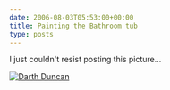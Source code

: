 ```yaml
---
date: 2006-08-03T05:53:00+00:00
title: Painting the Bathroom tub
type: posts
---
```

I just couldn't resist posting this picture... 

[<img alt="Darth Duncan" src="http://static.flickr.com/64/204474439_33a4ec345a_m.jpg" border="0" />](http://www.flickr.com/photos/11836230@N00/204474439/)
